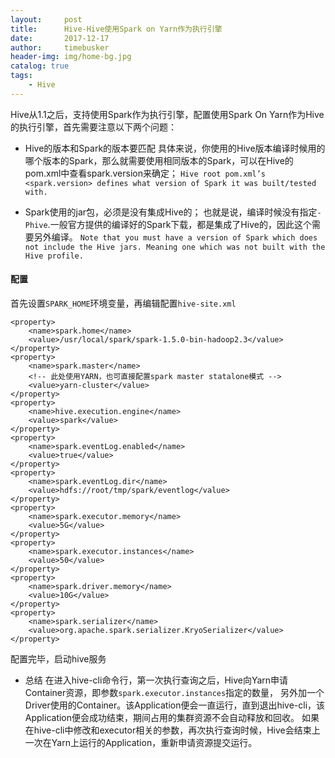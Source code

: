 ```yaml
---
layout:     post
title:      Hive-Hive使用Spark on Yarn作为执行引擎
date:       2017-12-17
author:     timebusker
header-img: img/home-bg.jpg
catalog: true
tags:
    - Hive
---
```


Hive从1.1之后，支持使用Spark作为执行引擎，配置使用Spark On Yarn作为Hive的执行引擎，首先需要注意以下两个问题：

- Hive的版本和Spark的版本要匹配
具体来说，你使用的Hive版本编译时候用的哪个版本的Spark，那么就需要使用相同版本的Spark，可以在Hive的pom.xml中查看spark.version来确定；
`Hive root pom.xml’s <spark.version> defines what version of Spark it was built/tested with.`

- Spark使用的jar包，必须是没有集成Hive的；
也就是说，编译时候没有指定`-Phive`.一般官方提供的编译好的Spark下载，都是集成了Hive的，因此这个需要另外编译。
`Note that you must have a version of Spark which does not include the Hive jars. Meaning one which was not built with the Hive profile.`

#### 配置
首先设置`SPARK_HOME`环境变量，再编辑配置`hive-site.xml`

```
<property>
    <name>spark.home</name>
    <value>/usr/local/spark/spark-1.5.0-bin-hadoop2.3</value>
</property>
<property>
    <name>spark.master</name>
	<!-- 此处使用YARN，也可直接配置spark master statalone模式 -->
    <value>yarn-cluster</value>
</property>
<property>
    <name>hive.execution.engine</name>
    <value>spark</value>
</property>
<property>
    <name>spark.eventLog.enabled</name>
    <value>true</value>
</property>
<property>
    <name>spark.eventLog.dir</name>
    <value>hdfs://root/tmp/spark/eventlog</value>
</property>
<property>
    <name>spark.executor.memory</name>
    <value>5G</value>
</property>
<property>
    <name>spark.executor.instances</name>
    <value>50</value>
</property>
<property>
    <name>spark.driver.memory</name>
    <value>10G</value>
</property>
<property>
    <name>spark.serializer</name>
    <value>org.apache.spark.serializer.KryoSerializer</value>
</property>
```

配置完毕，启动hive服务

- 总结
在进入hive-cli命令行，第一次执行查询之后，Hive向Yarn申请Container资源，即参数`spark.executor.instances`指定的数量，
另外加一个Driver使用的Container。该Application便会一直运行，直到退出hive-cli，该Application便会成功结束，期间占用的集群资源不会自动释放和回收。
如果在hive-cli中修改和executor相关的参数，再次执行查询时候，Hive会结束上一次在Yarn上运行的Application，重新申请资源提交运行。
